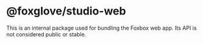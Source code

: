 # @foxglove/studio-web

This is an internal package used for bundling the Foxbox web app. Its API is not considered public or stable.
